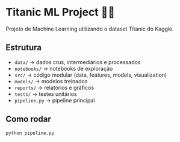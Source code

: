 # Titanic ML Project 🚢⚓

Projeto de Machine Learning utilizando o dataset Titanic do Kaggle.

## Estrutura
- `data/` → dados crus, intermediários e processados
- `notebooks/` → notebooks de exploração
- `src/` → código modular (data, features, models, visualization)
- `models/` → modelos treinados
- `reports/` → relatórios e gráficos
- `tests/` → testes unitários
- `pipeline.py` → pipeline principal

## Como rodar
```bash
python pipeline.py
